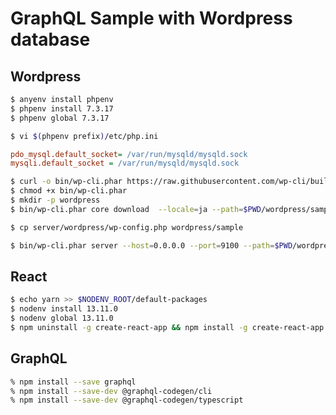 # GraphQL Sample with Wordpress database

## Wordpress

~~~bash
$ anyenv install phpenv
$ phpenv install 7.3.17
$ phpenv global 7.3.17
~~~

~~~bash
$ vi $(phpenv prefix)/etc/php.ini
~~~

~~~ini
pdo_mysql.default_socket= /var/run/mysqld/mysqld.sock
mysqli.default_socket = /var/run/mysqld/mysqld.sock
~~~


~~~bash
$ curl -o bin/wp-cli.phar https://raw.githubusercontent.com/wp-cli/builds/gh-pages/phar/wp-cli.phar 
$ chmod +x bin/wp-cli.phar
$ mkdir -p wordpress
$ bin/wp-cli.phar core download  --locale=ja --path=$PWD/wordpress/sample
~~~

~~~bash
$ cp server/wordpress/wp-config.php wordpress/sample
~~~

~~~bash
$ bin/wp-cli.phar server --host=0.0.0.0 --port=9100 --path=$PWD/wordpress/sample --url=http://ubn1804:9100/ --debug
~~~

## React

~~~bash
$ echo yarn >> $NODENV_ROOT/default-packages
$ nodenv install 13.11.0
$ nodenv global 13.11.0
$ npm uninstall -g create-react-app && npm install -g create-react-app
~~~

## GraphQL

~~~zsh
% npm install --save graphql
% npm install --save-dev @graphql-codegen/cli
% npm install --save-dev @graphql-codegen/typescript
~~~